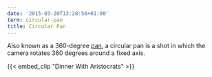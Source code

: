 ```yaml
---
date: '2015-03-20T13:28:56+01:00'
term: circular-pan
title: Circular Pan
---
```


Also known as a 360-degree [pan](../pan-shot/), a circular pan is a
shot in which the camera rotates 360 degrees around a fixed axis.

<!--more-->

{{< embed_clip "Dinner With Aristocrats" >}}